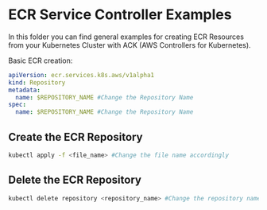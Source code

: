 # ECR Service Controller Examples

In this folder you can find general examples for creating ECR Resources from
your Kubernetes Cluster with ACK (AWS Controllers for Kubernetes).

Basic ECR creation:

```yaml
apiVersion: ecr.services.k8s.aws/v1alpha1
kind: Repository
metadata:
  name: $REPOSITORY_NAME #Change the Repository Name
spec:
  name: $REPOSITORY_NAME #Change the Repository Name
```

## Create the ECR Repository

```bash
kubectl apply -f <file_name> #Change the file name accordingly
```

## Delete the ECR Repository

```bash
kubectl delete repository <repository_name> #Change the repository name accordingly
```
